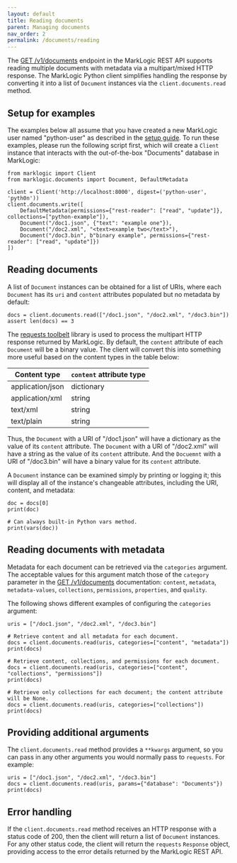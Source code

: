```yaml
---
layout: default
title: Reading documents
parent: Managing documents
nav_order: 2
permalink: /documents/reading
---
```


The [GET /v1/documents](https://docs.marklogic.com/REST/GET/v1/documents) endpoint in the MarkLogic REST API supports
reading multiple documents with metadata via a multipart/mixed HTTP response. The MarkLogic Python client simplifies
handling the response by converting it into a list of `Document` instances via the `client.documents.read` method. 

## Setup for examples

The examples below all assume that you have created a new MarkLogic user named "python-user" as described in the 
[setup guide](/setup). To run these examples, please run the following script first, which will 
create a `Client` instance that interacts with the out-of-the-box "Documents" database in MarkLogic:

```
from marklogic import Client
from marklogic.documents import Document, DefaultMetadata

client = Client('http://localhost:8000', digest=('python-user', 'pyth0n'))
client.documents.write([
    DefaultMetadata(permissions={"rest-reader": ["read", "update"]}, collections=["python-example"]),
    Document("/doc1.json", {"text": "example one"}),
    Document("/doc2.xml", "<text>example two</text>"),
    Document("/doc3.bin", b"binary example", permissions={"rest-reader": ["read", "update"]})
])
```

## Reading documents

A list of `Document` instances can be obtained for a list of URIs, where each `Document` has its `uri` and `content`
attributes populated but no metadata by default:

```
docs = client.documents.read(["/doc1.json", "/doc2.xml", "/doc3.bin"])
assert len(docs) == 3
```

The [requests toolbelt](https://toolbelt.readthedocs.io/en/latest/) library is used to process the multipart
HTTP response returned by MarkLogic. By default, the `content` attribute of each `Document` will be a binary value. 
The client will convert this into something more useful based on the content types in the table below:

| Content type | `content` attribute type |
| --- | --- |
| application/json | dictionary |
| application/xml | string |
| text/xml | string | 
| text/plain | string |

Thus, the `Document` with a URI of "/doc1.json" will have a dictionary as the value of its 
`content` attribute. The `Document` with a URI of "/doc2.xml" will have a string as the value of its `content`
attribute. And the `Docuemnt` with a URI of "/doc3.bin" will have a binary value for its `content` attribute.

A `Document` instance can be examined simply by printing or logging it; this will display all of the instance's 
changeable attributes, including the URI, content, and metadata:

```
doc = docs[0]
print(doc)

# Can always built-in Python vars method.
print(vars(doc))
```

## Reading documents with metadata

Metadata for each document can be retrieved via the `categories` argument. The acceptable values for this argument
match those of the `category` parameter in the [GET /v1/documents](https://docs.marklogic.com/REST/GET/v1/documents)
documentation: `content`, `metadata`, `metadata-values`, `collections`, `permissions`, `properties`, and `quality`.

The following shows different examples of configuring the `categories` argument:

```
uris = ["/doc1.json", "/doc2.xml", "/doc3.bin"]

# Retrieve content and all metadata for each document.
docs = client.documents.read(uris, categories=["content", "metadata"])
print(docs)

# Retrieve content, collections, and permissions for each document.
docs = client.documents.read(uris, categories=["content", "collections", "permissions"])
print(docs)

# Retrieve only collections for each document; the content attribute will be None.
docs = client.documents.read(uris, categories=["collections"])
print(docs)
```

## Providing additional arguments

The `client.documents.read` method provides a `**kwargs` argument, so you can pass in any other arguments you would
normally pass to `requests`. For example:

```
uris = ["/doc1.json", "/doc2.xml", "/doc3.bin"]
docs = client.documents.read(uris, params={"database": "Documents"})
print(docs)
```

## Error handling

If the `client.documents.read` method receives an HTTP response with a status code of 200, then the client will return
a list of `Document` instances. For any other status code, the client will return the `requests` `Response` object, 
providing access to the error details returned by the MarkLogic REST API.
